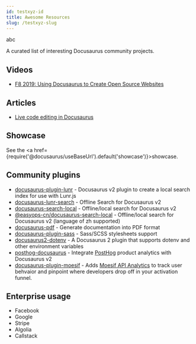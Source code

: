 ```yaml
---
id: testxyz-id
title: Awesome Resources
slug: /testxyz-slug
---
```


abc

A curated list of interesting Docusaurus community projects.

## Videos

- [F8 2019: Using Docusaurus to Create Open Source Websites](https://www.youtube.com/watch?v=QcGJsf6mgZE)

## Articles

- [Live code editing in Docusaurus](https://dev.to/mrmuhammadali/live-code-editing-in-docusaurus-28k)

## Showcase

See the <a href={require('@docusaurus/useBaseUrl').default('showcase')}>showcase</a>.

## Community plugins

- [docusaurus-plugin-lunr](https://github.com/daldridge/docusaurus-plugin-lunr) - Docusaurus v2 plugin to create a local search index for use with Lunr.js
- [docusaurus-lunr-search](https://github.com/lelouch77/docusurus-lunr-search) - Offline Search for Docusaurus v2
- [docusaurus-search-local](https://github.com/cmfcmf/docusaurus-search-local) - Offline/local search for Docusaurus v2
- [@easyops-cn/docusaurus-search-local](https://github.com/easyops-cn/docusaurus-search-local) - Offline/local search for Docusaurus v2 (language of zh supported)
- [docusaurus-pdf](https://github.com/KohheePeace/docusaurus-pdf) - Generate documentation into PDF format
- [docusaurus-plugin-sass](https://github.com/rlamana/docusaurus-plugin-sass) - Sass/SCSS stylesheets support
- [docusaurus2-dotenv](https://github.com/jonnynabors/docusaurus2-dotenv) - A Docusaurus 2 plugin that supports dotenv and other environment variables
- [posthog-docusaurus](https://github.com/PostHog/posthog-docusaurus) - Integrate [PostHog](https://posthog.com/) product analytics with Docusaurus v2
- [docusaurus-plugin-moesif](https://github.com/Moesif/docusaurus-plugin-moesif) - Adds [Moesif API Analytics](https://www.moesif.com/) to track user behvaior and pinpoint where developers drop off in your activation funnel.

## Enterprise usage

- Facebook
- Google
- Stripe
- Algolia
- Callstack
